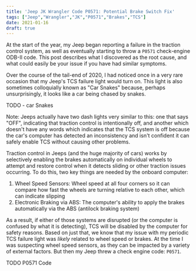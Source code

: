 ```yaml
---
title: 'Jeep JK Wrangler Code P0571: Potential Brake Switch Fix'
tags: ["Jeep","Wrangler","JK","P0571","Brakes","TCS"]
date: 2021-01-16
draft: true
---
```


At the start of the year, my Jeep began reporting a failure in the traction control system, as well as eventually starting to throw a `P0571` check-engine ODB-II code. This post describes what I discovered as the root cause, and what could easily be your issue if you have had similar symptoms.

<!--more-->

Over the course of the tail-end of 2020, I had noticed once in a very rare occasion that my Jeep's TCS failure light would turn on. This light is also sometimes colloquially known as "Car Snakes" because, perhaps unsurprisingly, it looks like a car being chased by snakes.

TODO - car Snakes

Note: Jeeps actually have two dash lights very similar to this: one that says "OFF", indicating that traction control is intentionally off, and another which doesn't have any words which indicates that the TCS system is off because the car's computer has detected an inconsistency and isn't confident it can safely enable TCS without causing other problems.

Traction control in Jeeps (and the huge majority of cars) works by selectively enabling the brakes automatically on individual wheels to attempt and restore control when it detects sliding or other traction issues occurring. To do this, two key things are needed by the onboard computer:

1. Wheel Speed Sensors: Wheel speed at all four corners so it can compare how fast the wheels are turning relative to each other, which can indicate slipping
2. Electronic Braking via ABS: The computer's ability to apply the brakes automatically via the ABS (antilock braking system)

As a result, if either of those systems are disrupted (or the computer is confused by what it is detecting), TCS will be disabled by the computer for safety reasons. Based on just that, we know that my issue with my periodic TCS failure light was *likely* related to wheel speed or brakes. At the time I was suspecting wheel speed sensors, as they can be impacted by a variety of external factors. But then my Jeep threw a check engine code: `P0571`.

TODO P0571 Code
